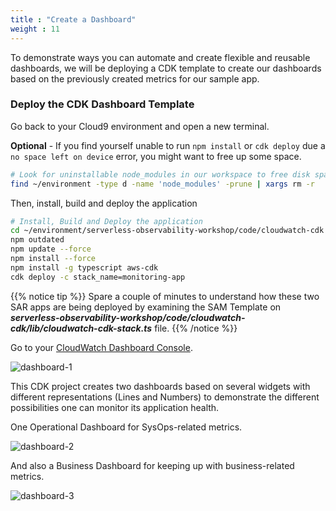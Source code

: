 ```yaml
---
title : "Create a Dashboard"
weight : 11
---
```


To demonstrate ways you can automate and create flexible and reusable dashboards, we will be deploying a CDK template to create our dashboards based on the previously created metrics for our sample app.

### Deploy the CDK Dashboard Template

Go back to your Cloud9 environment and open a new terminal.

**Optional** - If you find yourself unable to run `npm install` or `cdk deploy` due a `no space left on device` error, you might want to free up some space.

```sh
# Look for uninstallable node_modules in our workspace to free disk space
find ~/environment -type d -name 'node_modules' -prune | xargs rm -r
```

Then, install, build and deploy the application

```sh
# Install, Build and Deploy the application
cd ~/environment/serverless-observability-workshop/code/cloudwatch-cdk
npm outdated
npm update --force
npm install --force
npm install -g typescript aws-cdk
cdk deploy -c stack_name=monitoring-app
```

{{% notice tip %}}
Spare a couple of minutes to understand how these two SAR apps are being deployed by examining the SAM Template on ***serverless-observability-workshop/code/cloudwatch-cdk/lib/cloudwatch-cdk-stack.ts*** file.
{{% /notice %}}

Go to your [CloudWatch Dashboard Console](https://console.aws.amazon.com/cloudwatch/home?#dashboards:).

![dashboard-1](/images/dashboard_1.png)

This CDK project creates two dashboards based on several widgets with different representations (Lines and Numbers) to demonstrate the different possibilities one can monitor its application health. 

One Operational Dashboard for SysOps-related metrics.

![dashboard-2](/images/dashboard_2.png)

And also a Business Dashboard for keeping up with business-related metrics.

![dashboard-3](/images/dashboard_3.png)

